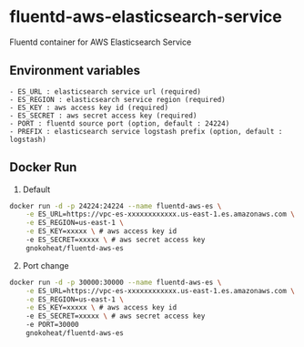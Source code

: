 # fluentd-aws-elasticsearch-service
Fluentd container for AWS Elasticsearch Service

## Environment variables
```
- ES_URL : elasticsearch service url (required)
- ES_REGION : elasticsearch service region (required)
- ES_KEY : aws access key id (required)
- ES_SECRET : aws secret access key (required)
- PORT : fluentd source port (option, default : 24224)
- PREFIX : elasticsearch service logstash prefix (option, default : logstash)
```

## Docker Run

1. Default
``` bash
docker run -d -p 24224:24224 --name fluentd-aws-es \
    -e ES_URL=https://vpc-es-xxxxxxxxxxxx.us-east-1.es.amazonaws.com \
    -e ES_REGION=us-east-1 \
    -e ES_KEY=xxxxx \ # aws access key id
    -e ES_SECRET=xxxxx \ # aws secret access key
    gnokoheat/fluentd-aws-es
```

2. Port change
``` bash
docker run -d -p 30000:30000 --name fluentd-aws-es \
    -e ES_URL=https://vpc-es-xxxxxxxxxxxx.us-east-1.es.amazonaws.com \
    -e ES_REGION=us-east-1 \
    -e ES_KEY=xxxxx \ # aws access key id
    -e ES_SECRET=xxxxx \ # aws secret access key
    -e PORT=30000
    gnokoheat/fluentd-aws-es
```
